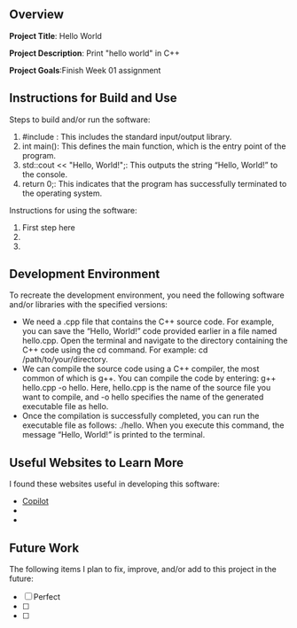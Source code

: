 ## Overview

**Project Title**: Hello World

**Project Description**: Print "hello world" in C++

**Project Goals**:Finish Week 01 assignment

## Instructions for Build and Use

Steps to build and/or run the software:

1. #include <iostream>: This includes the standard input/output library. 
2. int main(): This defines the main function, which is the entry point of the program. 
3. std::cout << "Hello, World!";: This outputs the string “Hello, World!” to the console.
4. return 0;: This indicates that the program has successfully terminated to the operating system.

Instructions for using the software:

1. First step here
2.
3.

## Development Environment 

To recreate the development environment, you need the following software and/or libraries with the specified versions:

* We need a .cpp file that contains the C++ source code. For example, you can save the “Hello, World!” code provided earlier in a file named hello.cpp. Open the terminal and navigate to the directory containing the C++ code using the cd command. For example: cd /path/to/your/directory.
* We can compile the source code using a C++ compiler, the most common of which is g++. You can compile the code by entering: g++ hello.cpp -o hello. Here, hello.cpp is the name of the source file you want to compile, and -o hello specifies the name of the generated executable file as hello.
* Once the compilation is successfully completed, you can run the executable file as follows: ./hello.
When you execute this command, the message “Hello, World!” is printed to the terminal.

## Useful Websites to Learn More

I found these websites useful in developing this software:

* [Copilot](https://copilot.microsoft.com/)
*
*

## Future Work

The following items I plan to fix, improve, and/or add to this project in the future:

* [ ] Perfect
* [ ]
* [ ]